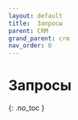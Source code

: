 ```yaml
---
layout: default
title:	Запросы
parent: CRM
grand_parent: crm
nav_order: 8
---
```


# 	Запросы
{: .no_toc }
